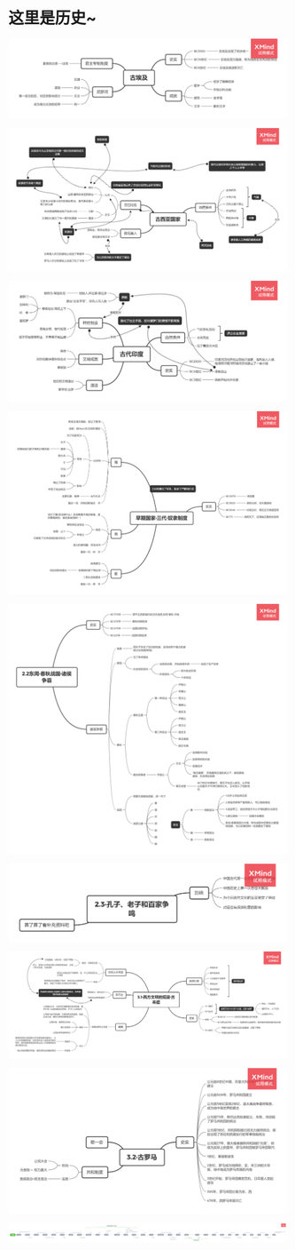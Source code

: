 # 这里是历史~

![1.1古埃及.png](png/1.1古埃及.png)

![1.2古西亚国家.png](png/1.2古西亚国家.png)

![1.3古代印度.png](png/1.3古代印度.png)

![2.1早期国家·三代·奴隶制度.png](png/2.1早期国家·三代·奴隶制度.png)

![](png/2.2东周·春秋战国·诸侯争霸.png)

![](png/2.3·孔子、老子和百家争鸣.png)

![](png/3.1·西方文明的摇篮·古希腊.png)

![](png/3.2·古罗马.png)

![](png/时间轴.png)